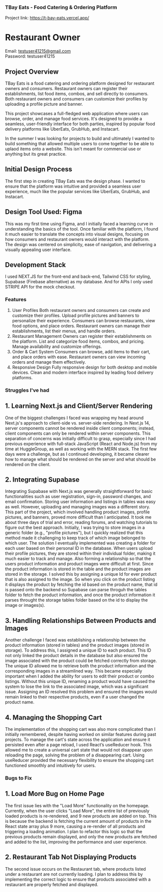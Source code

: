 ### TBay Eats - Food Catering & Ordering Platform

Project link: https://t-bay-eats.vercel.app/
# Restaurant Owner <br />
Email: testuser41215@gmail.com <br /> Password: testuser41215 <br />

## Project Overview
TBay Eats is a food catering and ordering platform designed for restaurant owners and consumers. Restaurant owners can register their establishments, list food items, combos, and sell directly to consumers. Both restaurant owners and consumers can customize their profiles by uploading a profile picture and banner.

This project showcases a full-fledged web application where users can browse, order, and manage food services. It's designed to provide a seamless, user-friendly interface for both parties, inspired by popular food delivery platforms like UberEats, GrubHub, and Instacart.

In the summer I was looking for projects to build and ultimately I wanted to build something that allowed multiple users to come together to be able to uplaod items onto a website. This isn't meant for commercial use or anything but its great practice.

## Initial Design Process
The first step in creating TBay Eats was the design phase. I wanted to ensure that the platform was intuitive and provided a seamless user experience, much like the popular services like UberEats, GrubHub, and Instacart.

## Design Tool Used: Figma
This was my first time using Figma, and I initially faced a learning curve in understanding the basics of the tool.
Once familiar with the platform, I found it much easier to translate the concepts into visual designs, focusing on how consumers and restaurant owners would interact with the platform.
The design was centered on simplicity, ease of navigation, and delivering a visually appealing user interface. 

## Development Stack
I used NEXT.JS for the front-end and back-end, Tailwind CSS for styling, Supabase (Firebase alternative) as my database. And for APIs I only used STRIPE API for the mock checkout. 

### Features
1. User Profiles
Both restaurant owners and consumers can create and customize their profiles.
Upload profile pictures and banners to personalize their experience.
Consumers can browse restaurants, view food options, and place orders.
Restaurant owners can manage their establishments, list their menus, and handle orders.
2. Restaurant Management
Owners can register their establishments on the platform.
List and categorize food items, combos, and pricing.
Manage availability and customize offerings.
3. Order & Cart System
Consumers can browse, add items to their cart, and place orders with ease.
Restaurant owners can view incoming orders and manage them effectively.
4. Responsive Design
Fully responsive design for both desktop and mobile devices.
Clean and modern interface inspired by leading food delivery platforms.

### Struggles I've had 
## 1. Learning Next.js and Client/Server Rendering
One of the biggest challenges I faced was wrapping my head around Next.js's approach to client-side vs. server-side rendering. In Next.js 14, server components cannot be rendered inside client components; instead, client components can only be rendered within server components. This separation of concerns was initially difficult to grasp, especially since I had previous experience with full-stack JavaScript (React and Node.js) from my time at HuggleGroup, as well as working with the MERN stack. The first few days were a challenge, but as I continued developing, it became clearer how to manage what should be rendered on the server and what should be rendered on the client.

## 2. Integrating Supabase
Integrating Supabase with Next.js was generally straightforward for basic functionalities such as user registration, sign-in, password changes, and email confirmation. Storing user information and listings in tables was easy as well. However, uploading and managing images was a different story. This part of the project, which involved handling product images, profile pictures, and banners, proved more difficult than I anticipated. It took me about three days of trial and error, reading forums, and watching tutorials to figure out the best approach. Initially, I was trying to store images in a generic folder (e.g., "profile pictures"), but I quickly realized that this method made it challenging to keep track of which image belonged to which user. The solution I eventually implemented was creating a folder for each user based on their personal ID in the database. When users upload their profile pictures, they are stored within their individual folder, making it much easier to track and manage.
Also forming a relationship so that the users product information and product images were difficult at first. Since the product information is stored in the table and the product images are stored in the storage. I solved this by assigning a unique Id for ever product that is also assigned to the image. So when you click on the product listing it displays the product by fetching the id based on the product name, that id is passed onto the backend so Supabase can parse throguh the tables folder to fetch the product information, and once the product information it parses throught the storage tables folder based on the id to display the image or images(s). 

## 3. Handling Relationships Between Products and Images
Another challenge I faced was establishing a relationship between the product information (stored in tables) and the product images (stored in storage). To address this, I assigned a unique ID to each product. This ID not only linked the product details in the database but also ensured the image associated with the product could be fetched correctly from storage. The unique ID allowed me to retrieve both the product information and the corresponding images in a streamlined way. This became especially important when I added the ability for users to edit their product or combo listings. Without this unique ID, renaming a product would have caused the system to lose the link to the associated image, which was a significant issue. Assigning an ID resolved this problem and ensured the images would remain linked to their respective products, even if a user changed the product name.

## 4. Managing the Shopping Cart
The implementation of the shopping cart was also more complicated than I initially remembered, despite having worked on similar features during past projects. To manage the cart's state across the application and ensure it persisted even after a page reload, I used React’s useReducer hook. This allowed me to create a universal cart state that would not disappear upon reloading the page, solving the problem of a disappearing cart. Using useReducer provided the necessary flexibility to ensure the shopping cart functioned smoothly and intuitively for users.

### Bugs to Fix
## 1. Load More Bug on Home Page
The first issue lies with the "Load More" functionality on the homepage. Currently, when the user clicks "Load More", the entire list of previously loaded products is re-rendered, and 9 new products are added on top. This is because the backend is fetching the current amount of products in the React state array plus 9 more, causing a re-render of all products and triggering a loading animation. I plan to refactor this logic so that the previous products remain displayed, and only the new products are fetched and added to the list, improving the performance and user experience.

## 2. Restaurant Tab Not Displaying Products
The second issue occurs on the Restaurant tab, where products listed under a restaurant are not currently loading. I plan to address this by implementing the correct logic to ensure that products associated with a restaurant are properly fetched and displayed.


